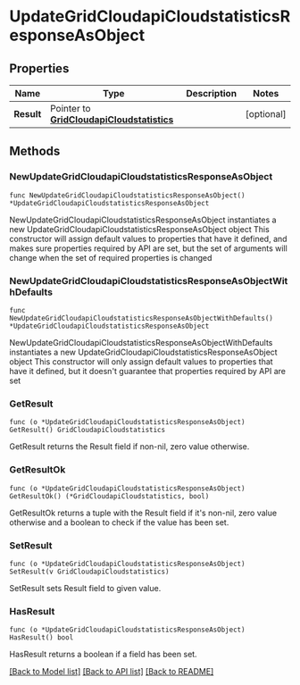 # UpdateGridCloudapiCloudstatisticsResponseAsObject

## Properties

Name | Type | Description | Notes
------------ | ------------- | ------------- | -------------
**Result** | Pointer to [**GridCloudapiCloudstatistics**](GridCloudapiCloudstatistics.md) |  | [optional] 

## Methods

### NewUpdateGridCloudapiCloudstatisticsResponseAsObject

`func NewUpdateGridCloudapiCloudstatisticsResponseAsObject() *UpdateGridCloudapiCloudstatisticsResponseAsObject`

NewUpdateGridCloudapiCloudstatisticsResponseAsObject instantiates a new UpdateGridCloudapiCloudstatisticsResponseAsObject object
This constructor will assign default values to properties that have it defined,
and makes sure properties required by API are set, but the set of arguments
will change when the set of required properties is changed

### NewUpdateGridCloudapiCloudstatisticsResponseAsObjectWithDefaults

`func NewUpdateGridCloudapiCloudstatisticsResponseAsObjectWithDefaults() *UpdateGridCloudapiCloudstatisticsResponseAsObject`

NewUpdateGridCloudapiCloudstatisticsResponseAsObjectWithDefaults instantiates a new UpdateGridCloudapiCloudstatisticsResponseAsObject object
This constructor will only assign default values to properties that have it defined,
but it doesn't guarantee that properties required by API are set

### GetResult

`func (o *UpdateGridCloudapiCloudstatisticsResponseAsObject) GetResult() GridCloudapiCloudstatistics`

GetResult returns the Result field if non-nil, zero value otherwise.

### GetResultOk

`func (o *UpdateGridCloudapiCloudstatisticsResponseAsObject) GetResultOk() (*GridCloudapiCloudstatistics, bool)`

GetResultOk returns a tuple with the Result field if it's non-nil, zero value otherwise
and a boolean to check if the value has been set.

### SetResult

`func (o *UpdateGridCloudapiCloudstatisticsResponseAsObject) SetResult(v GridCloudapiCloudstatistics)`

SetResult sets Result field to given value.

### HasResult

`func (o *UpdateGridCloudapiCloudstatisticsResponseAsObject) HasResult() bool`

HasResult returns a boolean if a field has been set.


[[Back to Model list]](../README.md#documentation-for-models) [[Back to API list]](../README.md#documentation-for-api-endpoints) [[Back to README]](../README.md)


